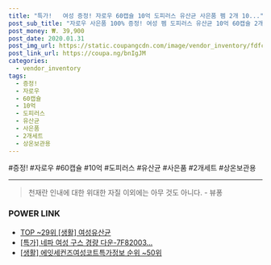 ```yaml
--- 
title: "특가!   여성 증정! 자로우 60캡슐 10억 도피러스 유산균 사은품 펨 2개 10..." 
post_sub_title: "자로우 사은품 100% 증정! 여성 펨 도피러스 유산균 10억 60캡슐 2개세트 상온보관용, 2개" 
post_money: ₩. 39,900 
post_date: 2020.01.31 
post_img_url: https://static.coupangcdn.com/image/vendor_inventory/fdfc/a1d62633a8b52f295b1cc8aad63eea76d8d5184da7c0427636551f144131.jpg 
post_link_url: https://coupa.ng/bnIgJM 
categories: 
  - vendor_inventory 
tags: 
  - 증정! 
  - 자로우 
  - 60캡슐 
  - 10억 
  - 도피러스 
  - 유산균 
  - 사은품 
  - 2개세트 
  - 상온보관용 
--- 
```

  #증정! #자로우 #60캡슐 #10억 #도피러스 #유산균 #사은품 #2개세트 #상온보관용 
<hr> 

> 천재란 인내에 대한 위대한 자질 이외에는 아무 것도 아니다. - 뷰퐁 


### POWER LINK

* <a href="https://blog.naver.com/an0733/221790917125" target="_blank"> TOP ~29위 [생활] 여성유산균</a>
* <a href="https://blog.naver.com/an0733/221789595014" target="_blank">[특가] 네파 여성 구스 경량 다운-7F82003...</a>
* <a href="https://blog.naver.com/fasyy4321/221773548494" target="_blank"> [생활] 에잇세컨즈여성코트특가정보 순위 ~50위</a>
